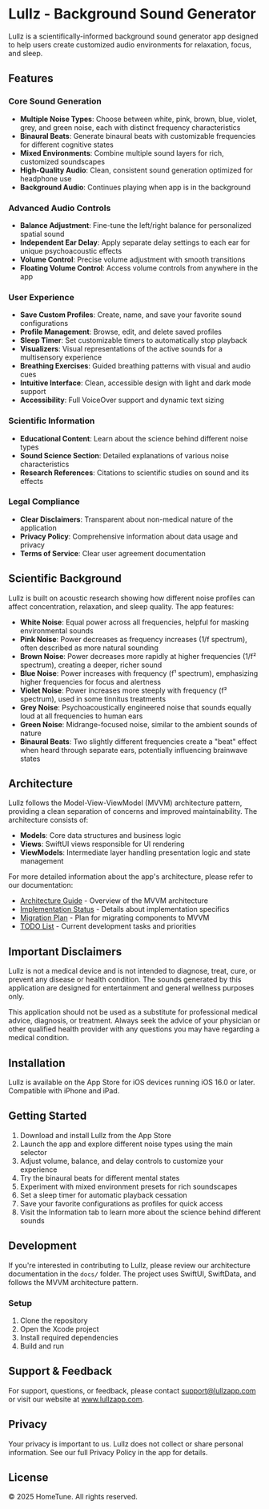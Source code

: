 # Lullz - Background Sound Generator

Lullz is a scientifically-informed background sound generator app designed to help users create customized audio environments for relaxation, focus, and sleep.

## Features

### Core Sound Generation

- **Multiple Noise Types**: Choose between white, pink, brown, blue, violet, grey, and green noise, each with distinct frequency characteristics
- **Binaural Beats**: Generate binaural beats with customizable frequencies for different cognitive states
- **Mixed Environments**: Combine multiple sound layers for rich, customized soundscapes
- **High-Quality Audio**: Clean, consistent sound generation optimized for headphone use
- **Background Audio**: Continues playing when app is in the background

### Advanced Audio Controls

- **Balance Adjustment**: Fine-tune the left/right balance for personalized spatial sound
- **Independent Ear Delay**: Apply separate delay settings to each ear for unique psychoacoustic effects
- **Volume Control**: Precise volume adjustment with smooth transitions
- **Floating Volume Control**: Access volume controls from anywhere in the app

### User Experience

- **Save Custom Profiles**: Create, name, and save your favorite sound configurations
- **Profile Management**: Browse, edit, and delete saved profiles
- **Sleep Timer**: Set customizable timers to automatically stop playback
- **Visualizers**: Visual representations of the active sounds for a multisensory experience
- **Breathing Exercises**: Guided breathing patterns with visual and audio cues
- **Intuitive Interface**: Clean, accessible design with light and dark mode support
- **Accessibility**: Full VoiceOver support and dynamic text sizing

### Scientific Information

- **Educational Content**: Learn about the science behind different noise types
- **Sound Science Section**: Detailed explanations of various noise characteristics
- **Research References**: Citations to scientific studies on sound and its effects

### Legal Compliance

- **Clear Disclaimers**: Transparent about non-medical nature of the application
- **Privacy Policy**: Comprehensive information about data usage and privacy
- **Terms of Service**: Clear user agreement documentation

## Scientific Background

Lullz is built on acoustic research showing how different noise profiles can affect concentration, relaxation, and sleep quality. The app features:

- **White Noise**: Equal power across all frequencies, helpful for masking environmental sounds
- **Pink Noise**: Power decreases as frequency increases (1/f spectrum), often described as more natural sounding
- **Brown Noise**: Power decreases more rapidly at higher frequencies (1/f² spectrum), creating a deeper, richer sound
- **Blue Noise**: Power increases with frequency (f¹ spectrum), emphasizing higher frequencies for focus and alertness
- **Violet Noise**: Power increases more steeply with frequency (f² spectrum), used in some tinnitus treatments
- **Grey Noise**: Psychoacoustically engineered noise that sounds equally loud at all frequencies to human ears
- **Green Noise**: Midrange-focused noise, similar to the ambient sounds of nature
- **Binaural Beats**: Two slightly different frequencies create a "beat" effect when heard through separate ears, potentially influencing brainwave states

## Architecture

Lullz follows the Model-View-ViewModel (MVVM) architecture pattern, providing a clean separation of concerns and improved maintainability. The architecture consists of:

- **Models**: Core data structures and business logic
- **Views**: SwiftUI views responsible for UI rendering
- **ViewModels**: Intermediate layer handling presentation logic and state management

For more detailed information about the app's architecture, please refer to our documentation:

- [Architecture Guide](docs/architecture.md) - Overview of the MVVM architecture
- [Implementation Status](docs/implementation-status.md) - Details about implementation specifics
- [Migration Plan](docs/migration-plan.md) - Plan for migrating components to MVVM
- [TODO List](docs/TODO.md) - Current development tasks and priorities

## Important Disclaimers

Lullz is not a medical device and is not intended to diagnose, treat, cure, or prevent any disease or health condition. The sounds generated by this application are designed for entertainment and general wellness purposes only.

This application should not be used as a substitute for professional medical advice, diagnosis, or treatment. Always seek the advice of your physician or other qualified health provider with any questions you may have regarding a medical condition.

## Installation

Lullz is available on the App Store for iOS devices running iOS 16.0 or later. Compatible with iPhone and iPad.

## Getting Started

1. Download and install Lullz from the App Store
2. Launch the app and explore different noise types using the main selector
3. Adjust volume, balance, and delay controls to customize your experience
4. Try the binaural beats for different mental states
5. Experiment with mixed environment presets for rich soundscapes
6. Set a sleep timer for automatic playback cessation
7. Save your favorite configurations as profiles for quick access
8. Visit the Information tab to learn more about the science behind different sounds

## Development

If you're interested in contributing to Lullz, please review our architecture documentation in the `docs/` folder. The project uses SwiftUI, SwiftData, and follows the MVVM architecture pattern.

### Setup

1. Clone the repository
2. Open the Xcode project
3. Install required dependencies
4. Build and run

## Support & Feedback

For support, questions, or feedback, please contact support@lullzapp.com or visit our website at www.lullzapp.com.

## Privacy

Your privacy is important to us. Lullz does not collect or share personal information. See our full Privacy Policy in the app for details.

## License

© 2025 HomeTune. All rights reserved.
